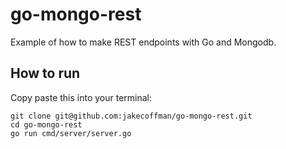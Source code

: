 # go-mongo-rest

Example of how to make REST endpoints with Go and Mongodb.


## How to run

Copy paste this into your terminal:

```
git clone git@github.com:jakecoffman/go-mongo-rest.git
cd go-mongo-rest
go run cmd/server/server.go
```
